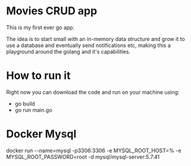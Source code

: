 # Movies CRUD app

This is my first ever go app.

The idea is to start small with an in-memory data structure and grow it to use a database and eventually send notifications etc, making this a playground around the golang and it's capabilities.

# How to run it
Right now you can download the code and run on your machine using:
- go build
- go run main.go

# Docker Mysql
docker run --name=mysql -p3306:3306 -e MYSQL_ROOT_HOST=% -e MYSQL_ROOT_PASSWORD=root -d mysql/mysql-server:5.7.41